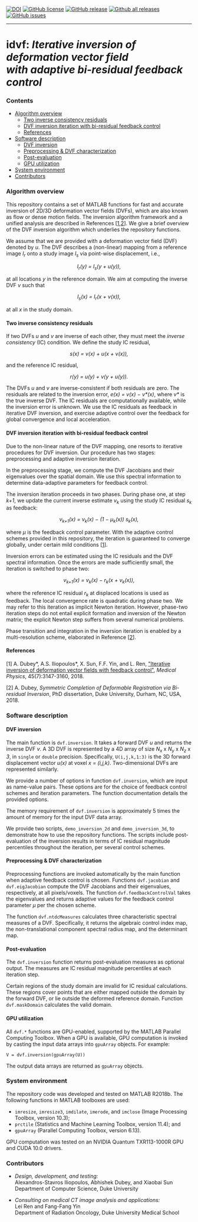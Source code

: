 [![DOI](https://zenodo.org/badge/153499710.svg)](https://zenodo.org/badge/latestdoi/153499710)
[![GitHub license](https://img.shields.io/github/license/Naereen/StrapDown.js.svg)](https://github.com/Naereen/StrapDown.js/blob/master/LICENSE)
[![GitHub release](https://img.shields.io/github/release/Naereen/StrapDown.js.svg)](https://GitHub.com/Naereen/StrapDown.js/releases/)
[![Github all releases](https://img.shields.io/github/downloads/Naereen/StrapDown.js/total.svg)](https://GitHub.com/Naereen/StrapDown.js/releases/)
[![GitHub issues](https://img.shields.io/github/issues/Naereen/StrapDown.js.svg)](https://GitHub.com/Naereen/StrapDown.js/issues/)


--------------------------------------------------


# idvf: _Iterative inversion of deformation vector field<br/>with adaptive bi-residual feedback control_


<a id="toc"></a>

### Contents

- [Algorithm overview](#algorithm)
  - [Two inverse consistency residuals](#ic-residuals)
  - [DVF inversion iteration with bi-residual feedback control](#inversion-iteration)
  - [References](#references)
- [Software description](#software)
  - [DVF inversion](#inversion-function)
  - [Preprocessing & DVF characterization](#preprocessing)
  - [Post-evaluation](#post-evaluation)
  - [GPU utilization](#gpu)
- [System environment](#system-reqs)
- [Contributors](#contributors)



<a id="algorithm"></a>

### Algorithm overview

This repository contains a set of MATLAB functions for fast and accurate
inversion of 2D/3D deformation vector fields (DVFs), which are also known
as flow or dense motion fields. The inversion algorithm framework and a
unified analysis are described in References [<a
href="#medphys2018">1</a>,<a href="#dukephd2018">2</a>]. We give a brief
overview of the DVF inversion algorithm which underlies the repository
functions.

We assume that we are provided with a deformation vector field (DVF)
denoted by _u_. The DVF describes a (non-linear) mapping from a reference
image _I<sub>r</sub>_ onto a study image _I<sub>s</sub>_ via point-wise
displacement, i.e.,

<p align="center"><i>
	I<sub>r</sub>(y) = I<sub>s</sub>(y + u(y)),
</i></p>

at all locations _y_ in the reference domain. We aim at computing the
inverse DVF _v_ such that

<p align="center"><i>
	I<sub>s</sub>(x) = I<sub>r</sub>(x + v(x)),
</i></p>

at all _x_ in the study domain.



<a id="ic-residuals"></a>

#### Two inverse consistency residuals

If two DVFs _u_ and _v_ are inverse of each other, they must meet the
*inverse consistency* (IC) condition. We define the study IC residual,

<p align="center"><i>
	s(x) = v(x) + u(x + v(x)),
</i></p>

and the reference IC residual,

<p align="center"><i>
	r(y) = u(y) + v(y + u(y)).
</i></p>

The DVFs _u_ and _v_ are inverse-consistent if both residuals are zero. The
residuals are related to the inversion error, _e(x) = v(x) &minus; v&ast;(x)_,
where _v&ast;_ is the true inverse DVF. The IC residuals are
computationally available, while the inversion error is unknown. We use the
IC residuals as feedback in iterative DVF inversion, and exercise adaptive
control over the feedback for global convergence and local acceleration.



<a id="inversion-iteration"></a>

#### DVF inversion iteration with bi-residual feedback control

Due to the non-linear nature of the DVF mapping, one resorts to iterative
procedures for DVF inversion. Our procedure has two stages: preprocessing
and adaptive inversion iteration.

In the preprocessing stage, we compute the DVF Jacobians and their
eigenvalues over the spatial domain. We use this spectral information to
determine data-adaptive parameters for feedback control.

The inversion iteration proceeds in two phases. During phase one, at step
_k+1_, we update the current inverse estimate _v<sub>k</sub>_ using the
study IC residual _s<sub>k</sub>_ as feedback:

<p align="center"><i>
	v<sub>k+1</sub>(x) = 
	v<sub>k</sub>(x) &minus; (1 &minus; μ<sub>k</sub>(x)) s<sub>k</sub>(x),
</i></p> 

where _μ_ is the feedback control parameter. With the adaptive control
schemes provided in this repository, the iteration is guaranteed to
converge globally, under certain mild conditions [<a
href="#medphys2018">1</a>].

Inversion errors can be estimated using the IC residuals and the DVF
spectral information. Once the errors are made sufficiently small, the
iteration is switched to phase two:

<p align="center"><i>
	v<sub>k+1</sub>(x) = 
	v<sub>k</sub>(x) &minus; r<sub>k</sub>(x + v<sub>k</sub>(x)), 
</i></p>

where the reference IC residual _r<sub>k</sub>_ at displaced locations is
used as feedback. The local convergence rate is quadratic during phase
two. We may refer to this iteration as implicit Newton iteration. However,
phase-two iteration steps do not entail explicit formation and inversion of
the Newton matrix; the explicit Newton step suffers from several numerical
problems.

Phase transition and integration in the inversion iteration is enabled by a
multi-resolution scheme, elaborated in Reference [<a
href="#dukephd2018">2</a>].



<a id="references"></a>

#### References

<a id="medphys2018"></a>[1] A. Dubey&ast;, A.S. Iliopoulos&ast;, X. Sun,
F.F. Yin, and L. Ren, <a
href="http://dx.doi.org/10.1002/mp.12962">"Iterative inversion of
deformation vector fields with feedback control"</a>, *Medical Physics*,
45(7):3147-3160, 2018.

<a id="dukephd2018"></a>[2] A. Dubey, *Symmetric Completion of Deformable
Registration via Bi-residual Inversion*, PhD dissertation, Duke University,
Durham, NC, USA, 2018.



<a id="software"></a>

### Software description



<a id="inversion-function"></a>

#### DVF inversion

The main function is `dvf.inversion`. It takes a forward DVF _u_ and
returns the inverse DVF _v_. A 3D DVF is represented by a 4D array of size
_N<sub>x</sub>_ x _N<sub>y</sub>_ x _N<sub>z</sub>_ x _3_, in `single` or
`double` precision. Specifically, `U(i,j,k,1:3)` is the 3D forward
displacement vector _u(x)_ at voxel _x = (i,j,k)_. Two-dimensional DVFs are
represented similarly.

We provide a number of options in function `dvf.inversion`, which are input
as name-value pairs. These options are for the choice of feedback control
schemes and iteration parameters. The function documentation details the
provided options.

The memory requirement of `dvf.inversion` is approximately 5 times the
amount of memory for the input DVF data array.

We provide two scripts, `demo_inversion_2d` and `demo_inversion_3d`, to
demonstrate how to use the repository functions. The scripts include
post-evaluation of the inversion results in terms of IC residual magnitude
percentiles throughout the iteration, per several control schemes.



<a id="preprocessing"></a>

#### Preprocessing & DVF characterization

Preprocessing functions are invoked automatically by the main function when
adaptive feedback control is chosen. Functions `dvf.jacobian` and
`dvf.eigJacobian` compute the DVF Jacobians and their eigenvalues,
respectively, at all pixels/voxels. The function `dvf.feedbackControlVal`
takes the eigenvalues and returns adaptive values for the feedback control
parameter _μ_ per the chosen scheme.

The function `dvf.ntdcMeasures` calculates three characteristic spectral
measures of a DVF. Specifically, it returns the algebraic control index
map, the non-translational component spectral radius map, and the
determinant map.



<a id="post-evaluation"></a>

#### Post-evaluation

The `dvf.inversion` function returns post-evaluation measures as optional
output. The measures are IC residual magnitude percentiles at each
iteration step.

Certain regions of the study domain are invalid for IC residual
calculations. These regions cover points that are either mapped outside the
domain by the forward DVF, or lie outside the deformed reference
domain. Function `dvf.maskDomain` calculates the valid domain.



<a id="gpu"></a>

#### GPU utilization

All `dvf.*` functions are GPU-enabled, supported by the MATLAB Parallel
Computing Toolbox. When a GPU is available, GPU computation is invoked by
casting the input data arrays into `gpuArray` objects.  For example:

    V = dvf.inversion(gpuArray(U)) 
	
The output data arrays are returned as `gpuArray` objects.



<a id="system-reqs"></a>

### System environment

The repository code was developed and tested on MATLAB R2018b. The
following functions in MATLAB toolboxes are used:

-   `imresize`, `imresize3`, `imdilate`, `imerode`, and `imclose` (Image
    Processing Toolbox, version 10.3);
-   `prctile` (Statistics and Machine Learning Toolbox, version 11.4); and
-   `gpuArray` (Parallel Computing Toolbox, version 6.13).

GPU computation was tested on an NVIDIA Quantum TXR113-1000R GPU and CUDA
10.0 drivers.



<a id="contributors"></a>

### Contributors

-   *Design, development, and testing:*  
    Alexandros-Stavros Iliopoulos, Abhishek Dubey, and Xiaobai Sun  
    Department of Computer Science, Duke University

-   *Consulting on medical CT image analysis and applications:*  
    Lei Ren and Fang-Fang Yin  
    Department of Radiation Oncology, Duke University Medical School

